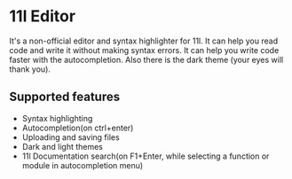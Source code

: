# 11l Editor
It's a non-official editor and syntax highlighter for 11l. It can help you read code and write it without making syntax errors. It can help you write code faster with the autocompletion. Also there is the dark theme (your eyes will thank you).
## Supported features
- Syntax highlighting
- Autocompletion(on ctrl+enter)
- Uploading and saving files
- Dark and light themes
- 11l Documentation search(on F1+Enter, while selecting a function or module in autocompletion menu)
